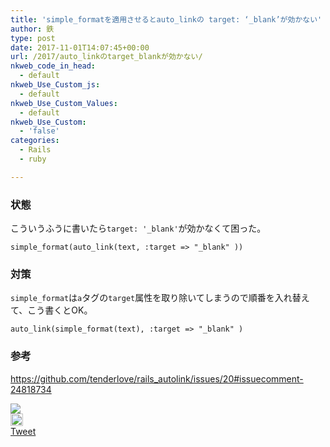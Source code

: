 ```yaml
---
title: 'simple_formatを適用させるとauto_linkの target: ‘_blank’が効かない'
author: 鉄
type: post
date: 2017-11-01T14:07:45+00:00
url: /2017/auto_linkのtarget_blankが効かない/
nkweb_code_in_head:
  - default
nkweb_Use_Custom_js:
  - default
nkweb_Use_Custom_Values:
  - default
nkweb_Use_Custom:
  - 'false'
categories:
  - Rails
  - ruby

---
```

### 状態

こういうふうに書いたら`target: '_blank'`が効かなくて困った。

    simple_format(auto_link(text, :target => "_blank" ))
    

### 対策

`simple_format`は`a`タグの`target`属性を取り除いてしまうので順番を入れ替えて、こう書くとOK。

    auto_link(simple_format(text), :target => "_blank" )
    

### 参考

https://github.com/tenderlove/rails_autolink/issues/20#issuecomment-24818734

<div class='wp_social_bookmarking_light'>
  <div class="wsbl_evernote">
    <a href="#" onclick="Evernote.doClip({ title:'simple_formatを適用させるとauto_linkの target: &#8216;_blank&#8217;が効かない', url:'http://programming.ironsand.net/2017/auto_link%e3%81%aetarget_blank%e3%81%8c%e5%8a%b9%e3%81%8b%e3%81%aa%e3%81%84/' });return false;"><img src="http://static.evernote.com/article-clipper.png" /></a>
  </div>
  
  <div class="wsbl_hatena_button">
    <a href="//b.hatena.ne.jp/entry/http://programming.ironsand.net/2017/auto_link%e3%81%aetarget_blank%e3%81%8c%e5%8a%b9%e3%81%8b%e3%81%aa%e3%81%84/" class="hatena-bookmark-button" data-hatena-bookmark-title="simple_formatを適用させるとauto_linkの target: &#8216;_blank&#8217;が効かない" data-hatena-bookmark-layout="standard" title="このエントリーをはてなブックマークに追加"> <img src="//b.hatena.ne.jp/images/entry-button/button-only@2x.png" alt="このエントリーをはてなブックマークに追加" width="20" height="20" style="border: none;" /></a>
  </div>
  
  <div class="wsbl_twitter">
    <a href="https://twitter.com/share" class="twitter-share-button" data-url="http://programming.ironsand.net/2017/auto_link%e3%81%aetarget_blank%e3%81%8c%e5%8a%b9%e3%81%8b%e3%81%aa%e3%81%84/" data-text="simple_formatを適用させるとauto_linkの target: &#8216;_blank&#8217;が効かない" data-via="ironsand" data-lang="ja">Tweet</a>
  </div>
  
  <div class="wsbl_facebook_like">
    <div id="fb-root">
    </div><fb:like href="http://programming.ironsand.net/2017/auto_link%e3%81%aetarget_blank%e3%81%8c%e5%8a%b9%e3%81%8b%e3%81%aa%e3%81%84/" layout="button_count" action="like" width="100" share="false" show_faces="false" ></fb:like>
  </div>
</div>

<br class='wp_social_bookmarking_light_clear' />